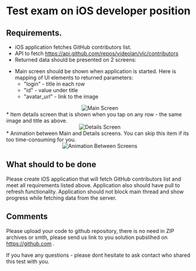 # Test exam on iOS developer position 

## Requirements.
- iOS application fetches GitHub contributors list.
- API to fetch https://api.github.com/repos/videolan/vlc/contributors
- Returned data should be presented on 2 screens:
* Main screen should be shown when application is started. Here is mapping of UI elements to returned parameters:
  * "login" - title in each row
  * "id" - value under title
  * "avatar_url" - link to the image 
 <div style="text-align:center"><img src ="https://shakurocom.github.io/iOS-Test/MainUI.png" alt="Main Screen" /></div> 
* Item details screen that is shown when you tap on any row - the same image and title as above.
<div style="text-align:center"><img src ="https://shakurocom.github.io/iOS-Test/DetailsUI.png" alt="Details Screen" /></div> 
* Animation between Main and Details screens. You can skip this item if its too time-consuming for you.
 <div style="text-align:center"><img src ="https://shakurocom.github.io/iOS-Test/Animation.gif" alt="Animation Between Screens" /></div> 
 

## What should to be done

Please create iOS application that will fetch GitHub contributors list and meet all requirements listed above. Application also should have pull to refresh functionality. Application should not block main thread and show progress while fetching data from the server.

## Comments

Please upload your code to github repository, there is no need in ZIP archives or smth, please send us link to you solution pubslihed on  https://github.com .

If you have any questions - please dont hesitate to ask contact who shared this test with you.
